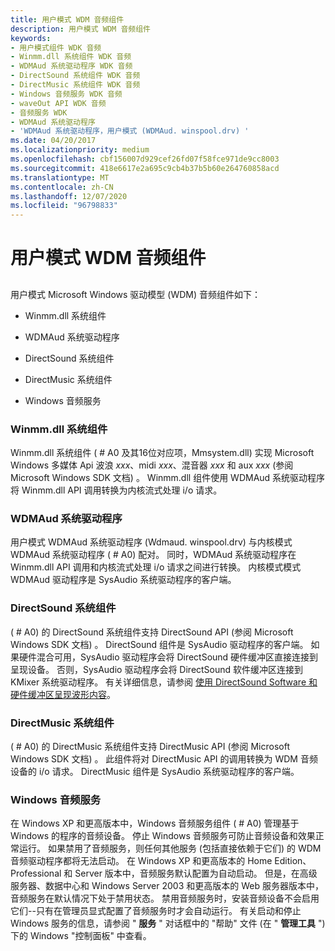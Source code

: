 ```yaml
---
title: 用户模式 WDM 音频组件
description: 用户模式 WDM 音频组件
keywords:
- 用户模式组件 WDK 音频
- Winmm.dll 系统组件 WDK 音频
- WDMAud 系统驱动程序 WDK 音频
- DirectSound 系统组件 WDK 音频
- DirectMusic 系统组件 WDK 音频
- Windows 音频服务 WDK 音频
- waveOut API WDK 音频
- 音频服务 WDK
- WDMAud 系统驱动程序
- 'WDMAud 系统驱动程序，用户模式 (WDMAud. winspool.drv) '
ms.date: 04/20/2017
ms.localizationpriority: medium
ms.openlocfilehash: cbf156007d929cef26fd07f58fce971de9cc8003
ms.sourcegitcommit: 418e6617e2a695c9cb4b37b5b60e264760858acd
ms.translationtype: MT
ms.contentlocale: zh-CN
ms.lasthandoff: 12/07/2020
ms.locfileid: "96798833"
---
```

# <a name="user-mode-wdm-audio-components"></a>用户模式 WDM 音频组件


## <span id="user_mode_wdm_audio_components"></span><span id="USER_MODE_WDM_AUDIO_COMPONENTS"></span>


用户模式 Microsoft Windows 驱动模型 (WDM) 音频组件如下：

-   Winmm.dll 系统组件

-   WDMAud 系统驱动程序

-   DirectSound 系统组件

-   DirectMusic 系统组件

-   Windows 音频服务

### <a name="span-idwinmm_system_componentspanspan-idwinmm_system_componentspanwinmm-system-component"></a><span id="winmm_system_component"></span><span id="WINMM_SYSTEM_COMPONENT"></span>Winmm.dll 系统组件

Winmm.dll 系统组件 ( # A0 及其16位对应项，Mmsystem.dll) 实现 Microsoft Windows 多媒体 Api 波浪 *xxx*、midi *xxx*、混音器 *xxx* 和 aux *xxx* (参阅 Microsoft Windows SDK 文档) 。 Winmm.dll 组件使用 WDMAud 系统驱动程序将 Winmm.dll API 调用转换为内核流式处理 i/o 请求。

### <a name="span-idwdmaud_system_driverspanspan-idwdmaud_system_driverspanwdmaud-system-driver"></a><span id="wdmaud_system_driver"></span><span id="WDMAUD_SYSTEM_DRIVER"></span>WDMAud 系统驱动程序

用户模式 WDMAud 系统驱动程序 (Wdmaud. winspool.drv) 与内核模式 WDMAud 系统驱动程序 ( # A0) 配对。 同时，WDMAud 系统驱动程序在 Winmm.dll API 调用和内核流式处理 i/o 请求之间进行转换。 内核模式模式 WDMAud 驱动程序是 SysAudio 系统驱动程序的客户端。

### <a name="span-iddirectsound_system_componentspanspan-iddirectsound_system_componentspandirectsound-system-component"></a><span id="directsound_system_component"></span><span id="DIRECTSOUND_SYSTEM_COMPONENT"></span>DirectSound 系统组件

 ( # A0) 的 DirectSound 系统组件支持 DirectSound API (参阅 Microsoft Windows SDK 文档) 。 DirectSound 组件是 SysAudio 驱动程序的客户端。 如果硬件混合可用，SysAudio 驱动程序会将 DirectSound 硬件缓冲区直接连接到呈现设备。 否则，SysAudio 驱动程序会将 DirectSound 软件缓冲区连接到 KMixer 系统驱动程序。 有关详细信息，请参阅 [使用 DirectSound Software 和硬件缓冲区呈现波形内容](rendering-wave-content-using-directsound-software-and-hardware-buffers.md)。

### <a name="span-iddirectmusic_system_componentspanspan-iddirectmusic_system_componentspandirectmusic-system-component"></a><span id="directmusic_system_component"></span><span id="DIRECTMUSIC_SYSTEM_COMPONENT"></span>DirectMusic 系统组件

 ( # A0) 的 DirectMusic 系统组件支持 DirectMusic API (参阅 Microsoft Windows SDK 文档) 。 此组件将对 DirectMusic API 的调用转换为 WDM 音频设备的 i/o 请求。 DirectMusic 组件是 SysAudio 系统驱动程序的客户端。

### <a name="span-idwindows_audio_servicesspanspan-idwindows_audio_servicesspanwindows-audio-services"></a><span id="windows_audio_services"></span><span id="WINDOWS_AUDIO_SERVICES"></span>Windows 音频服务

在 Windows XP 和更高版本中，Windows 音频服务组件 ( # A0) 管理基于 Windows 的程序的音频设备。 停止 Windows 音频服务可防止音频设备和效果正常运行。 如果禁用了音频服务，则任何其他服务 (包括直接依赖于它们) 的 WDM 音频驱动程序都将无法启动。 在 Windows XP 和更高版本的 Home Edition、Professional 和 Server 版本中，音频服务默认配置为自动启动。 但是，在高级服务器、数据中心和 Windows Server 2003 和更高版本的 Web 服务器版本中，音频服务在默认情况下处于禁用状态。 禁用音频服务时，安装音频设备不会启用它们--只有在管理员显式配置了音频服务时才会自动运行。 有关启动和停止 Windows 服务的信息，请参阅 " **服务** " 对话框中的 "帮助" 文件 (在 " **管理工具** ") 下的 Windows "控制面板" 中查看。

 

 





